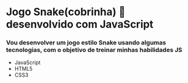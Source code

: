 # Jogo Snake(cobrinha) :snake: desenvolvido com JavaScript #



### Vou desenvolver um jogo estilo Snake usando algumas tecnologias, com o objetivo de treinar minhas habilidades JS ###

- JavaScript
- HTML5
- CSS3

